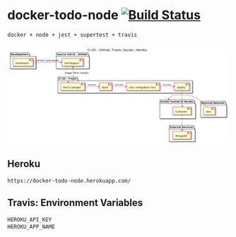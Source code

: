 # docker-todo-node [![Build Status](https://travis-ci.org/amitsaran/docker-todo-node.svg?branch=master)](https://travis-ci.org/amitsaran/docker-todo-node)
    docker + node + jest + supertest + travis
    
### ![alt text](./assets/images/docker-todo-node.png "CI CD workflow")


## Heroku 
    https://docker-todo-node.herokuapp.com/

## Travis: Environment Variables
    HEROKU_API_KEY
    HEROKU_APP_NAME

